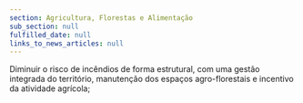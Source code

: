 ```yaml
---
section: Agricultura, Florestas e Alimentação
sub_section: null
fulfilled_date: null
links_to_news_articles: null
---
```


Diminuir o risco de incêndios de forma estrutural, com uma gestão integrada do território, manutenção dos espaços agro-florestais e incentivo da atividade agrícola;